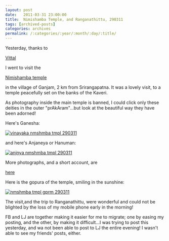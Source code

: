 ```yaml
---
layout: post
date:	2011-03-31 23:00:00
title:  Nimishamba Temple, and Ranganathittu, 290311
tags: [archived-posts]
categories: archives
permalink: /:categories/:year/:month/:day/:title/
---
```

Yesterday, thanks to 

<a href="http://tiger-tail.blogspot.com/"> Vittal </a>

I went to visit the 

<a href="http://en.wikipedia.org/wiki/Nimishambha"> Nimishamba temple </a>

in the village of Ganjam, 2 km from Srirangapatna. It was a lovely visit, to a temple peacefully set on the banks of the Kaveri.

As photography inside the main temple is banned, I could click only these deities in the outer "prAkAram"...but look at the beautiful way they have been adorned!

Here's Ganesha:

<a href="http://s1142.photobucket.com/albums/n602/Deepapctrsglr/?action=view&amp;current=IMG_5529.jpg" target="_blank"><img src="http://i1142.photobucket.com/albums/n602/Deepapctrsglr/IMG_5529.jpg" border="0" alt="vinayaka nmshmba tmpl 290311"></a>

and here's Anjaneya or Hanuman:

<a href="http://s1142.photobucket.com/albums/n602/Deepapctrsglr/?action=view&amp;current=IMG_5530.jpg" target="_blank"><img src="http://i1142.photobucket.com/albums/n602/Deepapctrsglr/IMG_5530.jpg" border="0" alt="anjnya nmshmba tmpl 290311"></a>

More  photographs, and a short account, are 

<a href="http://www.facebook.com/album.php?fbid=10150140799828878&amp;id=587058877&amp;aid=292647"> here </a>

Here is the gopura of the temple, smiling in the sunshine:

<a href="http://s1142.photobucket.com/albums/n602/Deepapctrsglr/?action=view&amp;current=IMG_5549.jpg" target="_blank"><img src="http://i1142.photobucket.com/albums/n602/Deepapctrsglr/IMG_5549.jpg" border="0" alt="nmshmba tmpl gprm 290311"></a>

The visit,and the trip to Ranganathittu, were wonderful and could not be blighted by the loss of my mobile phone early in the morning!

FB and LJ are together making it easier for me to migrate; one by easing my posting, and the other, by making it difficult...I was trying to post this yesterday, and wa not been able to post to LJ the entire evening! I wasn't able to see my friends' posts, either.
